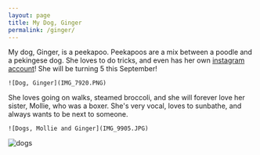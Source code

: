 ```yaml
---
layout: page
title: My Dog, Ginger
permalink: /ginger/
---
```


My dog, Ginger, is a peekapoo. Peekapoos are a mix between a poodle and a pekingese dog. She loves to do tricks, and even has her own [instagram account](https://www.instagram.com/mollie.and.ginger/?hl=en)! She will be turning 5 this September!

    ![Dog, Ginger](IMG_7920.PNG)
    
She loves going on walks, steamed broccoli, and she will forever love her sister, Mollie, who was a boxer. She's very vocal, loves to sunbathe, and always wants to be next to someone.

    ![Dogs, Mollie and Ginger](IMG_9905.JPG)


<img src="IMG_9905.JPG"
     alt="dogs"
     style="float: left; margin-right: 10px;" />


